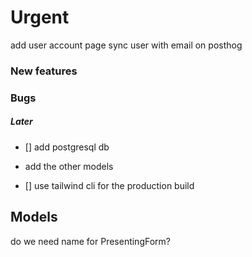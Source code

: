 # Urgent
add user account page
sync user with email on posthog

### New features

### Bugs

##### Later
- [] add postgresql db
* add the other models
- [] use tailwind cli for the production build

## Models
do we need name for PresentingForm?